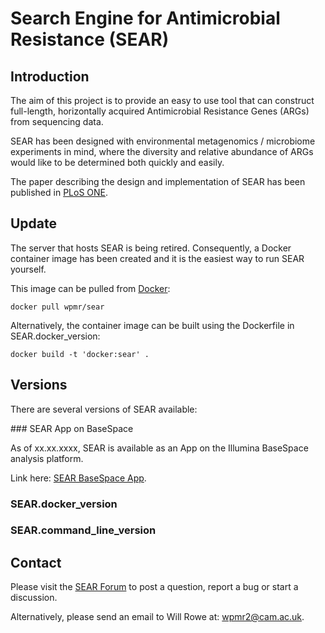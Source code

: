 # Search Engine for Antimicrobial Resistance (SEAR)


## Introduction

The aim of this project is to provide an easy to use tool that can construct full-length, horizontally acquired Antimicrobial Resistance Genes (ARGs) from sequencing data.

SEAR has been designed with environmental metagenomics / microbiome experiments in mind, where the diversity and relative abundance of ARGs would like to be determined both quickly and easily.

The paper describing the design and implementation of SEAR has been published in [PLoS ONE](http://doi.org/10.1371/journal.pone.0133492).




## Update

The server that hosts SEAR is being retired. Consequently, a Docker container image has been created and it is the easiest way to run SEAR yourself.

This image can be pulled from [Docker](https://hub.docker.com/r/wpmr/sear/):

`docker pull wpmr/sear`

Alternatively, the container image can be built using the Dockerfile in SEAR.docker_version:

`docker build -t 'docker:sear' .`




## Versions

There are several versions of SEAR available:

### SEAR App on BaseSpace

As of xx.xx.xxxx, SEAR is available as an App on the Illumina BaseSpace analysis platform.

Link here: [SEAR BaseSpace App](www.google.com).


### SEAR.docker_version


### SEAR.command_line_version




## Contact

Please visit the [SEAR Forum](https://groups.google.com/forum/#!forum/sear) to post a question, report a bug or start a discussion.

Alternatively, please send an email to Will Rowe at: [wpmr2@cam.ac.uk](mailto:wpmr2@cam.ac.uk?subject=SEAR).
